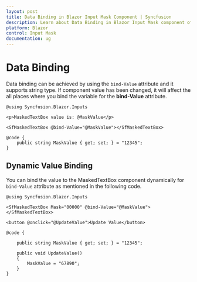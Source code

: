 ```yaml
---
layout: post
title: Data Binding in Blazor Input Mask Component | Syncfusion 
description: Learn about Data Binding in Blazor Input Mask component of Syncfusion, and more details.
platform: Blazor
control: Input Mask
documentation: ug
---
```


# Data Binding

Data binding can be achieved by using the `bind-Value` attribute and it supports string type. If component value has been changed, it will affect the all places where you bind the variable for the **bind-Value** attribute.

```cshtml
@using Syncfusion.Blazor.Inputs

<p>MaskedTextBox value is: @MaskValue</p>

<SfMaskedTextBox @bind-Value="@MaskValue"></SfMaskedTextBox>

@code {
    public string MaskValue { get; set; } = "12345";
}
```

## Dynamic Value Binding

You can bind the value to the MaskedTextBox component dynamically for `bind-Value`  attribute as mentioned in the following code.

```cshtml
@using Syncfusion.Blazor.Inputs

<SfMaskedTextBox Mask="00000" @bind-Value="@MaskValue"></SfMaskedTextBox>

<button @onclick="@UpdateValue">Update Value</button>

@code {

    public string MaskValue { get; set; } = "12345";

    public void UpdateValue()
    {
        MaskValue = "67890";
    }
}
```
